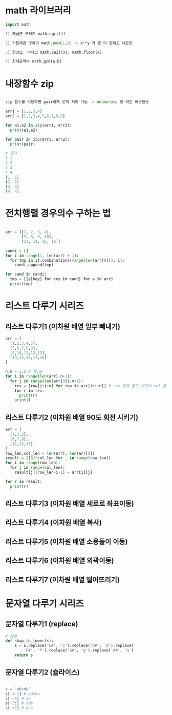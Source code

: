# math 라이브러리

```py
import math

1) 제곱근 구하기 math.sqrt(4)

2) 거듭제곱 구하기 math.pow(1,2) -> x**y 가 좀 더 편하고 나은듯

3) 천장값, 바닥값 math.ceil(x), math.floor(x)

4) 최대공약수 math.gcd(a,b)
```

# 내장함수 zip

```py

zip 함수를 이용하면 pair하게 로직 처리 가능 -> enumerate 랑 약간 비슷한듯

arr1 = [1,2,3,4]
arr2 = [1,2,3,4,5,6,7,8,9]

for a1,a2 in zip(arr1, arr2):
  print(a1,a2)

for pair in zip(arr1, arr2):
  print(pair)

# 결과
1 1
2 2
3 3
4 4
(1, 1)
(2, 2)
(3, 3)
(4, 4)


```

# 전치행렬 경우의수 구하는 법

```py

arr = [[1, 2, 3, 4],
       [7, 8, 9, 10],
       [13, 14, 15, 16]]

candi = []
for i in range(1, len(arr) + 1):
  for tmp in it.combinations(range(len(arr[0])), i):
    candi.append(tmp)

for cand in candi:
  tmp = [[a[key] for key in cand] for a in arr]
  print(tmp)

```

# 리스트 다루기 시리즈

## 리스트 다루기1 (이차원 배열 일부 빼내기)

```py
arr = [
  [1,2,3,4,5],
  [5,6,7,8,9],
  [9,10,11,12,13],
  [14,15,16,17,18]
]

n,m = 3,2 # 행,열
for i in range(len(arr)-n+1):
  for j in range(len(arr[0])-m+1):
    res = [row[j:j+m] for row in arr[i:i+n]] # row 먼저 뽑고 거기서 col 뽑는다.
    for r in res:
      print(r)
    print()
```

## 리스트 다루기2 (이차원 배열 90도 회전 시키기)

```py
arr = [
  [1,2,3],
  [6,7,8],
  [11,12,13],
]
row_len,col_len = len(arr), len(arr[0])
result = [[0]*col_len for _ in range(row_len)]
for i in range(row_len):
  for j in range(col_len):
    result[j][row_len-i-1] = arr[i][j]

for r in result:
  print(r)


```

## 리스트 다루기3 (이차원 배열 세로로 좌표이동)

## 리스트 다루기4 (이차원 배열 복사)

## 리스트 다루기5 (이차원 배열 소용돌이 이동)

## 리스트 다루기6 (이차원 배열 외곽이동)

## 리스트 다루기7 (이차원 배열 떨어뜨리기)

# 문자열 다루기 시리즈

## 문자열 다루기1 (replace)

```py
# 활용
def shap_to_lower(s):
    s = s.replace('C#', 'c').replace('D#', 'd').replace(
        'F#', 'f').replace('G#', 'g').replace('A#', 'a')
    return s

```

## 문자열 다루기2 (슬라이스)

```py

s = "abcde"
s[::-1] # edcba
s[:-3] # ab
s[-3:] # cde
s[::2] # ace

```
